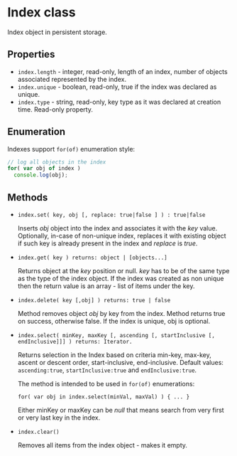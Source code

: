 # Index class

Index object in persistent storage.

## Properties

* ```index.length``` - integer, read-only, length of an index, number of objects associated represented by the index. 
* ```index.unique``` - boolean, read-only, true if the index was declared as unique. 
* ```index.type``` - string, read-only, key type as it was declared at creation time. Read-only property.

## Enumeration

Indexes support ```for(of)``` enumeration style:

```JavaScript
// log all objects in the index 
for( var obj of index ) 
  console.log(obj);
```


## Methods

* ```index.set( key, obj [, replace: true|false ] ) : true|false```

  Inserts *obj* object into the index and associates it with the *key* value. Optionally, in-case of non-unique index, replaces it with existing object if such key is already present in the index and _replace_ is _true_.

* ```index.get( key ) returns: object | [objects...]```

  Returns object at the *key* position or null. *key* has to be of the same type as the type of the index object. If the index was created as non unique then the return value is an array - list of items under the key.

* ```index.delete( key [,obj] ) returns: true | false```

  Method removes object *obj* by key from the index. Method returns true on success, otherwise false. If the index is unique, obj is optional.

* ```index.select( minKey, maxKey [, ascending [, startInclusive [, endInclusive]]] ) returns: Iterator.```

  Returns selection in the Index based on criteria min-key, max-key, ascent or descent order, start-inclusive, end-inclusive. Default values: ```ascending:true```, ```startInclusive:true``` and ```endInclusive:true```.

  The method is intended to be used in ```for(of)``` enumerations:

   ```JavaScript:
   for( var obj in index.select(minVal, maxVal) ) { ... }
   ```

  Either minKey or maxKey can be *null* that means search from very first or very last key in the index.

* ```index.clear()``` 

  Removes all items from the index object - makes it empty.